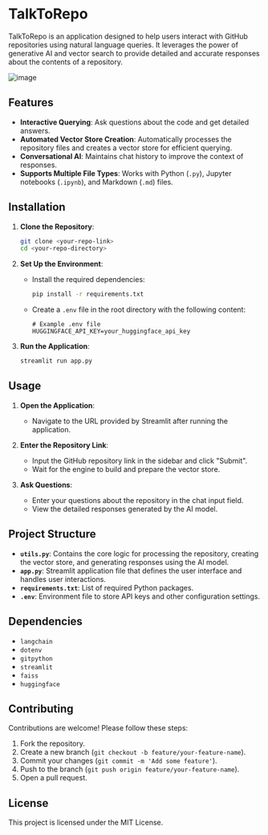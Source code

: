 # TalkToRepo

TalkToRepo is an application designed to help users interact with GitHub repositories using natural language queries. It leverages the power of generative AI and vector search to provide detailed and accurate responses about the contents of a repository.

![image](https://github.com/ArmaanSeth/TalkToRepo/assets/99117431/53b26807-decc-4dfd-934b-8addb8080d4a)


## Features

- **Interactive Querying**: Ask questions about the code and get detailed answers.
- **Automated Vector Store Creation**: Automatically processes the repository files and creates a vector store for efficient querying.
- **Conversational AI**: Maintains chat history to improve the context of responses.
- **Supports Multiple File Types**: Works with Python (`.py`), Jupyter notebooks (`.ipynb`), and Markdown (`.md`) files.

## Installation

1. **Clone the Repository**:
    ```bash
    git clone <your-repo-link>
    cd <your-repo-directory>
    ```

2. **Set Up the Environment**:
    - Install the required dependencies:
      ```bash
      pip install -r requirements.txt
      ```
    - Create a `.env` file in the root directory with the following content:
      ```
      # Example .env file
      HUGGINGFACE_API_KEY=your_huggingface_api_key
      ```

3. **Run the Application**:
    ```bash
    streamlit run app.py
    ```

## Usage

1. **Open the Application**:
    - Navigate to the URL provided by Streamlit after running the application.

2. **Enter the Repository Link**:
    - Input the GitHub repository link in the sidebar and click "Submit".
    - Wait for the engine to build and prepare the vector store.

3. **Ask Questions**:
    - Enter your questions about the repository in the chat input field.
    - View the detailed responses generated by the AI model.

## Project Structure

- **`utils.py`**: Contains the core logic for processing the repository, creating the vector store, and generating responses using the AI model.
- **`app.py`**: Streamlit application file that defines the user interface and handles user interactions.
- **`requirements.txt`**: List of required Python packages.
- **`.env`**: Environment file to store API keys and other configuration settings.

## Dependencies

- `langchain`
- `dotenv`
- `gitpython`
- `streamlit`
- `faiss`
- `huggingface`

## Contributing

Contributions are welcome! Please follow these steps:

1. Fork the repository.
2. Create a new branch (`git checkout -b feature/your-feature-name`).
3. Commit your changes (`git commit -m 'Add some feature'`).
4. Push to the branch (`git push origin feature/your-feature-name`).
5. Open a pull request.

## License

This project is licensed under the MIT License.
